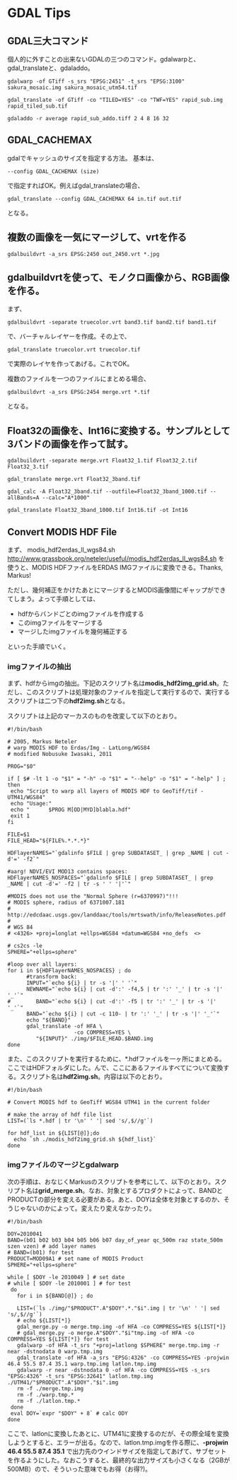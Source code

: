# GDAL Tips 

## GDAL三大コマンド
個人的に外すことの出来ないGDALの三つのコマンド。gdalwarpと、gdal_translateと、gdaladdo。

  ```gdalwarp -of GTiff -s_srs "EPSG:2451" -t_srs "EPSG:3100" sakura_mosaic.img sakura_mosaic_utm54.tif```

  ```gdal_translate -of GTiff -co "TILED=YES" -co "TWF=YES" rapid_sub.img rapid_tiled_sub.tif```

  ```gdaladdo -r average rapid_sub_addo.tiff 2 4 8 16 32```


## GDAL_CACHEMAX
gdalでキャッシュのサイズを指定する方法。
基本は、

  ```--config GDAL_CACHEMAX (size)```

で指定すればOK。例えばgdal_translateの場合、

  ```gdal_translate --config GDAL_CACHEMAX 64 in.tif out.tif```

となる。

## 複数の画像を一気にマージして、vrtを作る

```gdalbuildvrt -a_srs EPSG:2450 out_2450.vrt *.jpg```

## gdalbuildvrtを使って、モノクロ画像から、RGB画像を作る。

まず、

  ```gdalbuildvrt -separate truecolor.vrt band3.tif band2.tif band1.tif```

で、バーチャルレイヤーを作成。その上で、

  ```gdal_translate truecolor.vrt truecolor.tif```

で実際のレイヤを作ってあげる。これでOK。

複数のファイルを一つのファイルにまとめる場合、

  ```gdalbuildvrt -a_srs EPSG:2454 merge.vrt *.tif```

となる。

## Float32の画像を、Int16に変換する。サンプルとして3バンドの画像を作って試す。

  ```gdalbuildvrt -separate merge.vrt Float32_1.tif Float32_2.tif Float32_3.tif```
  
  ```gdal_translate merge.vrt Float32_3band.tif```
  
  ```gdal_calc -A Float32_3band.tif --outfile=Float32_3band_1000.tif --allBands=A --calc="A*1000"```
  
  ```gdal_translate Float32_3band_1000.tif Int16.tif -ot Int16```

## Convert MODIS HDF File
まず、 modis_hdf2erdas_ll_wgs84.sh http://www.grassbook.org/neteler/useful/modis_hdf2erdas_ll_wgs84.sh を使うと、MODIS HDFファイルをERDAS IMGファイルに変換できる。Thanks, Markus!

ただし、幾何補正をかけたあとにマージするとMODIS画像間にギャップができてしまう。よって手順としては、

  - hdfからバンドごとのimgファイルを作成する
  - このimgファイルをマージする
  - マージしたimgファイルを幾何補正する

といった手順でいく。

### imgファイルの抽出

まず、hdfからimgの抽出。下記のスクリプト名は**modis_hdf2img_grid.sh**。ただし、このスクリプトは処理対象のファイルを指定して実行するので、実行するスクリプトは二つ下の**hdf2img.sh**となる。

スクリプトは上記のマーカスのものを改変して以下のとおり。

    #!/bin/bash
   
    # 2005, Markus Neteler
    # warp MODIS HDF to Erdas/Img - LatLong/WGS84
    # modified Nobusuke Iwasaki, 2011
    
    PROG="$0"
    
    if [ $# -lt 1 -o "$1" = "-h" -o "$1" = "--help" -o "$1" = "-help" ] ; then
     echo "Script to warp all layers of MODIS HDF to GeoTiff/tif - UTM41/WGS84"
     echo "Usage:"
     echo "      $PROG M[OD|MYD]blabla.hdf"
     exit 1
    fi
    
    FILE=$1
    FILE_HEAD="${FILE%.*.*.*}"
    
    HDFlayerNAMES="`gdalinfo $FILE | grep SUBDATASET_ | grep _NAME | cut -d'=' -f2`"
    
    #aarg! NDVI/EVI MOD13 contains spaces:
    HDFlayerNAMES_NOSPACES="`gdalinfo $FILE | grep SUBDATASET_ | grep _NAME | cut -d'=' -f2 | tr -s ' ' '|'`"
    
    #MODIS does not use the "Normal Sphere (r=6370997)"!!!
    # MODIS sphere, radius of 6371007.181
    # http://edcdaac.usgs.gov/landdaac/tools/mrtswath/info/ReleaseNotes.pdf
    #
    # WGS 84
    # <4326> +proj=longlat +ellps=WGS84 +datum=WGS84 +no_defs  <>
    
    # cs2cs -le
    SPHERE="+ellps=sphere"
    
    #loop over all layers:
    for i in ${HDFlayerNAMES_NOSPACES} ; do
          #transform back:
          INPUT="`echo ${i} | tr -s '|' ' '`"
          NEWNAME="`echo ${i} | cut -d':' -f4,5 | tr ':' '_' | tr -s '|' '_'`"
    #        BAND="`echo ${i} | cut -d':' -f5 | tr ':' '_' | tr -s '|' '_'`"
          BAND="`echo ${i} | cut -c 110- | tr ':' '_' | tr -s '|' '_'`"
          echo "${BAND}"        
          gdal_translate -of HFA \
                         -co COMPRESS=YES \
             "${INPUT}" ./img/$FILE_HEAD.$BAND.img
    done


また、このスクリプトを実行するために、*.hdfファイルを一ヶ所にまとめる。ここではHDFフォルダにした。んで、ここにあるファイルすべてについて変換する。スクリプト名は**hdf2img.sh**。内容は以下のとおり。

    #!/bin/bash
    
    # Convert MODIS hdf to GeoTiff WGS84 UTM41 in the current folder
    
    # make the array of hdf file list
    LIST=(`ls *.hdf | tr '\n' ' '| sed 's/,$//g'`)
    
    for hdf_list in ${LIST[@]};do
      echo `sh ./modis_hdf2img_grid.sh ${hdf_list}`
    done

### imgファイルのマージとgdalwarp 

次の手順は、おなじくMarkusのスクリプトを参考にして、以下のとおり。スクリプト名は**grid_merge.sh**。なお、対象とするプロダクトによって、BANDとPRODUCTの部分を変える必要がある。あと、DOYは全体を対象とするのか、そうじゃないのかによって。変えたり変えなかったり。

    #!/bin/bash
    
    DOY=2010041
    BAND=(b01 b02 b03 b04 b05 b06 b07 day_of_year qc_500m raz state_500m szen vzen) # add layer names
    # BAND=(b01) for test
    PRODUCT=MOD09A1 # set name of MODIS Product
    SPHERE="+ellps=sphere"
    
    while [ $DOY -le 2010049 ] # set date
    # while [ $DOY -le 2010001 ] # for test
     do
       for i in ${BAND[@]} ; do
       
       LIST=(`ls ./img/"$PRODUCT".A"$DOY".*."$i".img | tr '\n' ' '| sed 's/,$//g'`)
       # echo ${LIST[*]}
       gdal_merge.py -o merge.tmp.img -of HFA -co COMPRESS=YES ${LIST[*]}
       # gdal_merge.py -o merge.A"$DOY"."$i"tmp.img -of HFA -co COMPRESS=YES ${LIST[*]} for test
       gdalwarp -of HFA -t_srs "+proj=latlong $SPHERE" merge.tmp.img -r near -dstnodata 0 warp.tmp.img
       gdal_translate -of HFA -a_srs "EPSG:4326" -co COMPRESS=YES -projwin 46.4 55.5 87.4 35.1 warp.tmp.img latlon.tmp.img
       gdalwarp -r near -dstnodata 0 -of HFA -co COMPRESS=YES -s_srs "EPSG:4326" -t_srs "EPSG:32641" latlon.tmp.img ./UTM41/"$PRODUCT".A"$DOY"."$i".img
       rm -f ./merge.tmp.img
       rm -f ./warp.tmp.*
       rm -f ./latlon.tmp.*
     done
     eval DOY=`expr "$DOY" + 8` # calc ODY
    done

ここで、latlonに変換したあとに、UTM41に変換するのだが、その際全域を変換しようとすると、エラーが出る。なので、latlon.tmp.imgを作る際に、**-projwin 46.4 55.5 87.4 35.1** で出力先のウインドサイズを指定してあげて、サブセットを作るようにした。なおこうすると、最終的な出力サイズも小さくなる（2GBが500MB）ので、そういった意味でもお得（お得?)。

